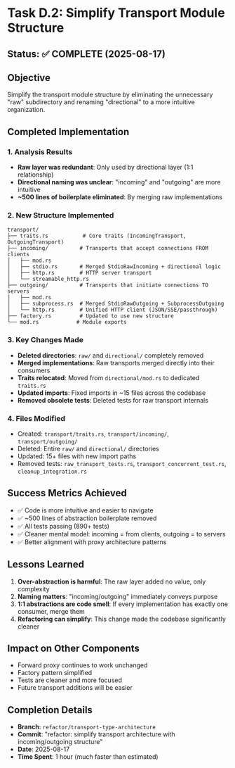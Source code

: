 # Task D.2: Simplify Transport Module Structure

## Status: ✅ COMPLETE (2025-08-17)

## Objective
Simplify the transport module structure by eliminating the unnecessary "raw" subdirectory and renaming "directional" to a more intuitive organization.

## Completed Implementation

### 1. Analysis Results
- **Raw layer was redundant**: Only used by directional layer (1:1 relationship)
- **Directional naming was unclear**: "incoming" and "outgoing" are more intuitive
- **~500 lines of boilerplate eliminated**: By merging raw implementations

### 2. New Structure Implemented
```
transport/
├── traits.rs           # Core traits (IncomingTransport, OutgoingTransport)
├── incoming/          # Transports that accept connections FROM clients
│   ├── mod.rs
│   ├── stdio.rs       # Merged StdioRawIncoming + directional logic
│   ├── http.rs        # HTTP server transport
│   └── streamable_http.rs
├── outgoing/          # Transports that initiate connections TO servers
│   ├── mod.rs
│   ├── subprocess.rs  # Merged StdioRawOutgoing + SubprocessOutgoing
│   └── http.rs        # Unified HTTP client (JSON/SSE/passthrough)
├── factory.rs         # Updated to use new structure
└── mod.rs            # Module exports
```

### 3. Key Changes Made
- **Deleted directories**: `raw/` and `directional/` completely removed
- **Merged implementations**: Raw transports merged directly into their consumers
- **Traits relocated**: Moved from `directional/mod.rs` to dedicated `traits.rs`
- **Updated imports**: Fixed imports in ~15 files across the codebase
- **Removed obsolete tests**: Deleted tests for raw transport internals

### 4. Files Modified
- Created: `transport/traits.rs`, `transport/incoming/`, `transport/outgoing/`
- Deleted: Entire `raw/` and `directional/` directories
- Updated: 15+ files with new import paths
- Removed tests: `raw_transport_tests.rs`, `transport_concurrent_test.rs`, `cleanup_integration.rs`

## Success Metrics Achieved
- ✅ Code is more intuitive and easier to navigate
- ✅ ~500 lines of abstraction boilerplate removed
- ✅ All tests passing (890+ tests)
- ✅ Cleaner mental model: incoming = from clients, outgoing = to servers
- ✅ Better alignment with proxy architecture patterns

## Lessons Learned
1. **Over-abstraction is harmful**: The raw layer added no value, only complexity
2. **Naming matters**: "incoming/outgoing" immediately conveys purpose
3. **1:1 abstractions are code smell**: If every implementation has exactly one consumer, merge them
4. **Refactoring can simplify**: This change made the codebase significantly cleaner

## Impact on Other Components
- Forward proxy continues to work unchanged
- Factory pattern simplified
- Tests are cleaner and more focused
- Future transport additions will be easier

## Completion Details
- **Branch**: `refactor/transport-type-architecture`
- **Commit**: "refactor: simplify transport architecture with incoming/outgoing structure"
- **Date**: 2025-08-17
- **Time Spent**: 1 hour (much faster than estimated)